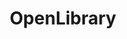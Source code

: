 ---
github: https://github.com/internetarchive/openlibrary/
logohandle: openlibrary
sort: openlibrary
title: OpenLibrary
website: https://openlibrary.org/
wikipedia: https://en.wikipedia.org/wiki/Open_Library
---